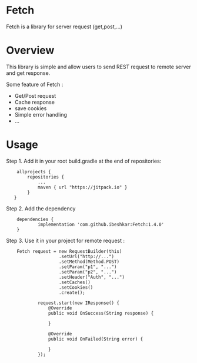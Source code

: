 # Fetch

Fetch is a library for server request (get,post,...)

# Overview

This library is simple and allow users to send REST
request to remote server and get response.

Some feature of Fetch :

* Get/Post request
* Cache response
* save cookies
* Simple error handling
* ...

# Usage

Step 1. Add it in your root build.gradle at the end of repositories:

```{
    allprojects {
        repositories {
            ...
            maven { url "https://jitpack.io" }
        }
   }
```

Step 2. Add the dependency

```{
    dependencies {
	        implementation 'com.github.ibeshkar:Fetch:1.4.0'
    }
```

Step 3. Use it in your project for remote request :

```{
    Fetch request = new RequestBuilder(this)
                    .setUrl("http://...")
                    .setMethod(Method.POST)
                    .setParam("p1", "...")
                    .setParam("p2", "...")
                    .setHeader("Auth", "...")
                    .setCaches()
                    .setCookies()
                    .create();

            request.start(new IResponse() {
                @Override
                public void OnSuccess(String response) {

                }

                @Override
                public void OnFailed(String error) {

                }
            });
```

